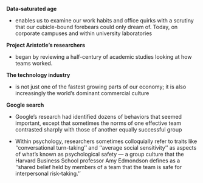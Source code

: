 **Data-saturated age** 

- enables us to examine our work habits and office quirks with a scrutiny that our cubicle-bound forebears could only dream of. Today, on corporate campuses and within university laboratories

**Project Aristotle’s researchers**

-  began by reviewing a half-century of academic studies looking at how teams worked.

**The technology industry**
- is not just one of the fastest growing parts of our economy; it is also increasingly the world’s dominant commercial culture

**Google search**

- Google’s research had identified dozens of behaviors that seemed important, except that sometimes the norms of one effective team contrasted sharply with those of another equally successful group

- Within psychology, researchers sometimes colloquially refer to traits like ‘‘conversational turn-taking’’ and ‘‘average social sensitivity’’ as aspects of what’s known as psychological safety — a group culture that the Harvard Business School professor Amy Edmondson defines as a ‘‘shared belief held by members of a team that the team is safe for interpersonal risk-taking.’’
